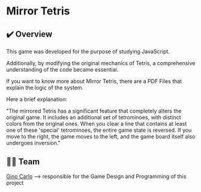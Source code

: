 # Mirror Tetris

## ✔️ Overview   
This game was developed for the purpose of studying JavaScript. 

Additionally, by modifying the original mechanics of Tetris, a comprehensive understanding of the code became essential.

If you want to know more about Mirror Tetris, there are a PDF Files that explain the logic of the system.

Here a brief explanation:

"The mirrored Tetris has a significant feature that completely alters the original game. It includes an additional set of tetrominoes, with distinct colors from the original ones. When you clear a line that contains at least one of these 'special' tetrominoes, the entire game state is reversed. If you move to the right, the game moves to the left, and the game board itself also undergoes inversion."

## 👨‍💻 Team
[Gino Carlo](https://ginocarlo01.itch.io/)
--> responsible for the Game Design and Programming of this project


